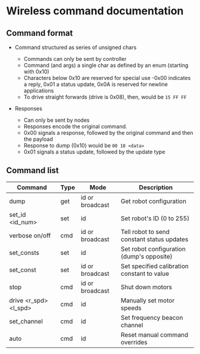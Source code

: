 # Wireless command documentation

## Command format
- Command structured as series of unsigned chars
  - Commands can only be sent by controller
  - Command (and args) a single char as defined by an enum (starting with 0x10)
  - Characters below 0x10 are reserved for special use
    -0x00 indicates a reply, 0x01 a status update, 0x0A is reserved for newline applications
  - To drive straight forwards (drive is 0x08), then, would be `15 FF FF`

- Responses
  - Can only be sent by nodes
  - Responses encode the original command.
  - 0x00 signals a response, followed by the original command and then the payload
  - Response to dump (0x10) would be `00 10 <data>`
  - 0x01 signals a status update, followed by the update type

## Command list
| Command                  | Type | Mode            | Description                                 |
|--------------------------|------|-----------------|---------------------------------------------|
| dump                     | get  | id or broadcast | Get robot configuration                     |
| set_id <id_num>          | set  | id              | Set robot's ID (0 to 255)                   |
| verbose on/off           | cmd  | id or broadcast | Tell robot to send constant status updates  |
| set_consts <vals>        | set  | id              | Set robot configuration (dump's opposite)   |
| set_const <const> <val>  | set  | id or broadcast | Set specified calibration constant to value |
| stop                     | cmd  | id or broadcast | Shut down motors                            |
| drive <r_spd> <l_spd>    | cmd  | id              | Manually set motor speeds                   |
| set_channel <channel>    | cmd  | id              | Set frequency beacon channel                |
| auto                     | cmd  | id              | Reset manual command overrides              |
